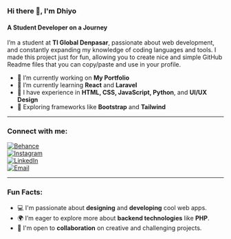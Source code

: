 ### Hi there 👋, I'm Dhiyo
#### A Student Developer on a Journey

I’m a student at **TI Global Denpasar**, passionate about web development, and constantly expanding my knowledge of coding languages and tools. I made this project just for fun, allowing you to create nice and simple GitHub Readme files that you can copy/paste and use in your profile.

- 🔭 I’m currently working on **My Portfolio**
- 🌱 I’m currently learning **React** and **Laravel**
- 💼 I have experience in **HTML, CSS, JavaScript, Python**, and **UI/UX Design**
- 🚀 Exploring frameworks like **Bootstrap** and **Tailwind**

---

### Connect with me:
[![Behance](https://img.shields.io/badge/Behance-0057ff?style=for-the-badge&logo=behance&logoColor=white)](https://www.behance.net/dhiyolawe)  
[![Instagram](https://img.shields.io/badge/Instagram-e1306c?style=for-the-badge&logo=instagram&logoColor=white)](https://www.instagram.com/dhios.ntz)  
[![LinkedIn](https://img.shields.io/badge/LinkedIn-0a66c2?style=for-the-badge&logo=linkedin&logoColor=white)](https://www.linkedin.com/in/dhiyo-wikantara-3172672ab)  
[![Email](https://img.shields.io/badge/Email-d14836?style=for-the-badge&logo=gmail&logoColor=white)](mailto:dhiyolawe@gmail.com)

---

### Fun Facts:
- 💻 I'm passionate about **designing** and **developing** cool web apps.
- 🌍 I’m eager to explore more about **backend technologies** like **PHP**.
- 🤝 I'm open to **collaboration** on creative and challenging projects.

